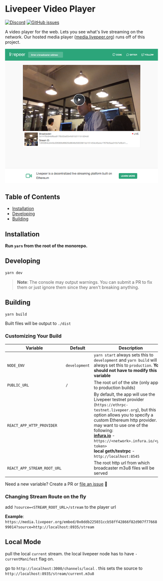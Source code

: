 # Livepeer Video Player

[![Discord](https://img.shields.io/discord/423160867534929930.svg?style=flat-square)](https://discord.gg/7wRSUGX)
[![GitHub issues](https://img.shields.io/github/issues/livepeer/livepeerjs/player.svg?style=flat-square)](https://github.com/livepeer/livepeerjs/labels/player)

A video player for the web. Lets you see what's live streaming on the network.
Our hosted media player ([media.livepeer.org](https://media.livepeer.org)) runs
off of this project.

![Screenshot of dapp](./screenshot.png)

<!-- hide-on-docup-start -->

## Table of Contents

- [Installation](#installation)
- [Developing](#developing)
- [Building](#building)

<!-- hide-on-docup-stop -->

## Installation

**Run `yarn` from the root of the monorepo.**

## Developing

```bash
yarn dev
```

> **Note**: The console may output warnings. You can submit a PR to fix them or
> just ignore them since they aren't breaking anything.

## Building

```bash
yarn build
```

Built files will be output to `./dist`

### Customizing Your Build

| Variable                    | Default       | Description                                                                                                                                                                                                                                                                                                                                                            |
| --------------------------- | ------------- | ---------------------------------------------------------------------------------------------------------------------------------------------------------------------------------------------------------------------------------------------------------------------------------------------------------------------------------------------------------------------- |
| `NODE_ENV`                  | `development` | `yarn start` always sets this to `development` and `yarn build` will always set this to `production`. **You should not have to modify this variable**                                                                                                                                                                                                                  |
| `PUBLIC_URL`                | `/`           | The root url of the site (only applies to production builds)                                                                                                                                                                                                                                                                                                           |
| `REACT_APP_HTTP_PROVIDER`   |               | By default, the app will use the Livepeer testnet provider (`https://ethrpc-testnet.livepeer.org`), but this option allows you to specify a custom Ethereum http provider. You may want to use one of the following: <br />**[infura.io](https://infura.io)** - `https://<network>.infura.io/<your-token>`<br />**local geth/testrpc** - `http://localhost:8545`<br /> |
| `REACT_APP_STREAM_ROOT_URL` |               | The root http url from which broadcaster m3u8 files will be served                                                                                                                                                                                                                                                                                                     |

Need a new variable? Create a PR or
[file an issue](https://github.com/livepeer/livepeerjs/issues/new?labels=player)
🍻

### Changing Stream Route on the fly

add `?source=<STREAM_ROOT_URL>/stream` to the player url

**Example**:
`https://media.livepeer.org/embed/0x0ddb225031ccb58ff42866f82d907f7766899014?source=http://localhost:8935/stream`

## Local Mode

pull the local `current` stream. the local livepeer node has to have
`-currentManifest` flag on.

go to `http://localhost:3000/channels/local` . this sets the source to
`http://localhost:8935/stream/current.m3u8`
